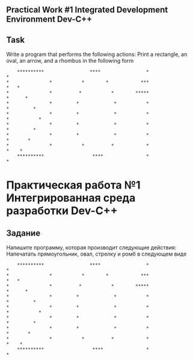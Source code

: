 ## Practical Work #1 Integrated Development Environment Dev-C++

## Task

Write a program that performs the following actions:
Print a rectangle, an oval, an arrow, and a rhombus in the following form
```
    **********                 ****                 *                         *
*               *           *        *            ***                       *   * 
*               *          *           *        *****                      *      *
*               *         *             *           *                    *         *
*               *         *             *           *                   *           *
*               *         *             *           *                    *         *
*               *         *             *           *                     *       *
*               *           *          *            *                       *    *
    **********                  ****                *                          *
```

# Практическая работа №1 Интегрированная среда разработки Dev-C++

## Задание

Напишите программу, которая производит следующие действия:
Напечатать прямоугольник, овал, стрелку и ромб в следующем виде
```
    **********                 ****                 *                         *
*               *           *        *            ***                       *   * 
*               *          *           *        *****                      *      *
*               *         *             *           *                    *         *
*               *         *             *           *                   *           *
*               *         *             *           *                    *         *
*               *         *             *           *                     *       *
*               *           *          *            *                       *    *
    **********                  ****                *                          *
```